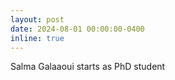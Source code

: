 ```yaml
---
layout: post
date: 2024-08-01 00:00:00-0400
inline: true
---
```


Salma Galaaoui starts as PhD student

